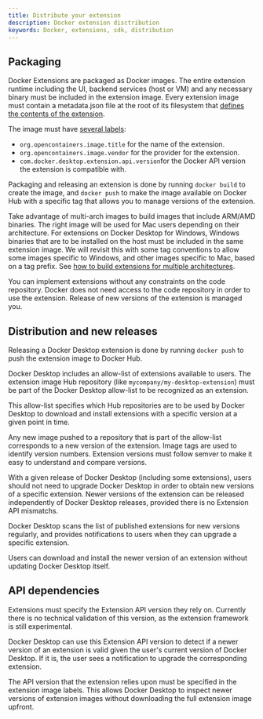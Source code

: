 ```yaml
---
title: Distribute your extension
description: Docker extension disctribution
keywords: Docker, extensions, sdk, distribution
---
```


## Packaging

Docker Extensions are packaged as Docker images. The entire extension runtime including the UI, backend services (host or VM) and any necessary binary must be included in the extension image.
Every extension image must contain a metadata.json file at the root of its filesystem that [defines the contents of the extension](METADATA.md).

The image must have [several labels](labels.md):

- `org.opencontainers.image.title` for the name of the extension.
- `org.opencontainers.image.vendor` for the provider for the extension.
- `com.docker.desktop.extension.api.version`for the Docker API version the extension is compatible with.

Packaging and releasing an extension is done by running `docker build` to create the image, and `docker push` to make the image available on Docker Hub with a specific tag that allows you to manage versions of the extension.

Take advantage of multi-arch images to build images that include ARM/AMD binaries. The right image will be used for Mac users depending on their architecture.
For extensions on Docker Desktop for Windows, Windows binaries that are to be installed on the host must be included in the same extension image. We will revisit this with some tag conventions to allow some images specific to Windows, and other images specific to Mac, based on a tag prefix. See [how to build extensions for multiple architectures](../build/build.md).

You can implement extensions without any constraints on the code repository. Docker does not need access to the code repository in order to use the extension. Release of new versions of the extension is managed you.

## Distribution and new releases

Releasing a Docker Desktop extension is done by running `docker push` to push the extension image to Docker Hub.

Docker Desktop includes an allow-list of extensions available to users. The extension image Hub repository (like `mycompany/my-desktop-extension`) must be part of the Docker Desktop allow-list to be recognized as an extension.

This allow-list specifies which Hub repositories are to be used by Docker Desktop to download and install extensions with a specific version at a given point in time.

Any new image pushed to a repository that is part of the allow-list corresponds to a new version of the extension. Image tags are used to identify version numbers. Extension versions must follow semver to make it easy to understand and compare versions.

With a given release of Docker Desktop (including some extensions), users should not need to upgrade Docker Desktop in order to obtain new versions of a specific extension. Newer versions of the extension can be released independently of Docker Desktop releases, provided there is no Extension API mismatchs.

Docker Desktop scans the list of published extensions for new versions regularly, and provides notifications to users when they can upgrade a specific extension.

Users can download and install the newer version of an extension without updating Docker Desktop itself.

## API dependencies

Extensions must specify the Extension API version they rely on. Currently there is no technical validation of this version, as the extension framework is still experimental.

Docker Desktop can use this Extension API version to detect if a newer version of an extension is valid given the user's current version of Docker Desktop. If it is, the user sees a notification to upgrade the corresponding extension.

The API version that the extension relies upon must be specified in the extension image labels. This allows Docker Desktop to inspect newer versions of extension images without downloading the full extension image upfront.
